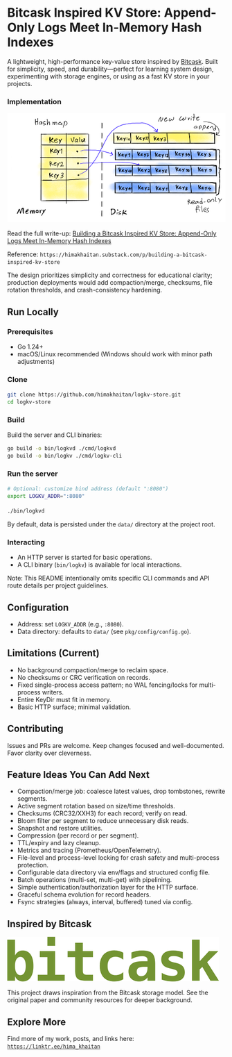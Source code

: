 # Bitcask Inspired KV Store: Append-Only Logs Meet In-Memory Hash Indexes

A lightweight, high-performance key-value store inspired by [Bitcask](https://riak.com/assets/bitcask-intro.pdf).
Built for simplicity, speed, and durability—perfect for learning system design, experimenting with storage engines, or using as a fast KV store in your projects.

### Implementation

![Header](https://github.com/himakhaitan/logkv-store/blob/main/resources/header.png)

Read the full write-up: [Building a Bitcask Inspired KV Store: Append-Only Logs Meet In-Memory Hash Indexes](https://himakhaitan.substack.com/p/building-a-bitcask-inspired-kv-store)

Reference: `https://himakhaitan.substack.com/p/building-a-bitcask-inspired-kv-store`

The design prioritizes simplicity and correctness for educational clarity; production deployments would add compaction/merge, checksums, file rotation thresholds, and crash-consistency hardening.

## Run Locally

### Prerequisites

- Go 1.24+
- macOS/Linux recommended (Windows should work with minor path adjustments)

### Clone

```bash
git clone https://github.com/himakhaitan/logkv-store.git
cd logkv-store
```

### Build

Build the server and CLI binaries:

```bash
go build -o bin/logkvd ./cmd/logkvd
go build -o bin/logkv ./cmd/logkv-cli
```

### Run the server

```bash
# Optional: customize bind address (default ":8080")
export LOGKV_ADDR=":8080"

./bin/logkvd
```

By default, data is persisted under the `data/` directory at the project root. 

### Interacting

- An HTTP server is started for basic operations.
- A CLI binary (`bin/logkv`) is available for local interactions.

Note: This README intentionally omits specific CLI commands and API route details per project guidelines.

## Configuration

- Address: set `LOGKV_ADDR` (e.g., `:8080`).
- Data directory: defaults to `data/` (see `pkg/config/config.go`).

## Limitations (Current)

- No background compaction/merge to reclaim space.
- No checksums or CRC verification on records.
- Fixed single-process access pattern; no WAL fencing/locks for multi-process writers.
- Entire KeyDir must fit in memory.
- Basic HTTP surface; minimal validation.

## Contributing

Issues and PRs are welcome. Keep changes focused and well-documented. Favor clarity over cleverness.

## Feature Ideas You Can Add Next

- Compaction/merge job: coalesce latest values, drop tombstones, rewrite segments.
- Active segment rotation based on size/time thresholds.
- Checksums (CRC32/XXH3) for each record; verify on read.
- Bloom filter per segment to reduce unnecessary disk reads.
- Snapshot and restore utilities.
- Compression (per record or per segment).
- TTL/expiry and lazy cleanup.
- Metrics and tracing (Prometheus/OpenTelemetry).
- File-level and process-level locking for crash safety and multi-process protection.
- Configurable data directory via env/flags and structured config file.
- Batch operations (multi-set, multi-get) with pipelining.
- Simple authentication/authorization layer for the HTTP surface.
- Graceful schema evolution for record headers.
- Fsync strategies (always, interval, buffered) tuned via config.

## Inspired by Bitcask

![bitcask](https://github.com/himakhaitan/logkv-store/blob/main/resources/bitcask.png)

This project draws inspiration from the Bitcask storage model. See the original paper and community resources for deeper background.

## Explore More

Find more of my work, posts, and links here: [`https://linktr.ee/hima_khaitan`](https://linktr.ee/hima_khaitan)

